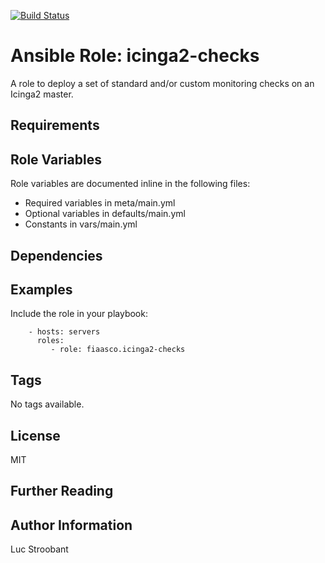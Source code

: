 [![Build Status](https://travis-ci.com/fiaasco/icinga2-checks.svg?branch=master)](https://travis-ci.com/fiaasco/icinga2-checks)

# Ansible Role: icinga2-checks

A role to deploy a set of standard and/or custom monitoring checks on an Icinga2 master.


## Requirements



## Role Variables


Role variables are documented inline in the following files:
- Required variables in meta/main.yml
- Optional variables in defaults/main.yml
- Constants in vars/main.yml


## Dependencies


## Examples

Include the role in your playbook:

```
    - hosts: servers
      roles:
         - role: fiaasco.icinga2-checks
```

## Tags

No tags available.

## License

MIT

## Further Reading



## Author Information

Luc Stroobant
